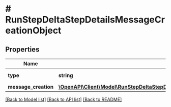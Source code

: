 # # RunStepDeltaStepDetailsMessageCreationObject

## Properties

Name | Type | Description | Notes
------------ | ------------- | ------------- | -------------
**type** | **string** | Always &#x60;message_creation&#x60;. |
**message_creation** | [**\OpenAPI\Client\Model\RunStepDeltaStepDetailsMessageCreationObjectMessageCreation**](RunStepDeltaStepDetailsMessageCreationObjectMessageCreation.md) |  | [optional]

[[Back to Model list]](../../README.md#models) [[Back to API list]](../../README.md#endpoints) [[Back to README]](../../README.md)
